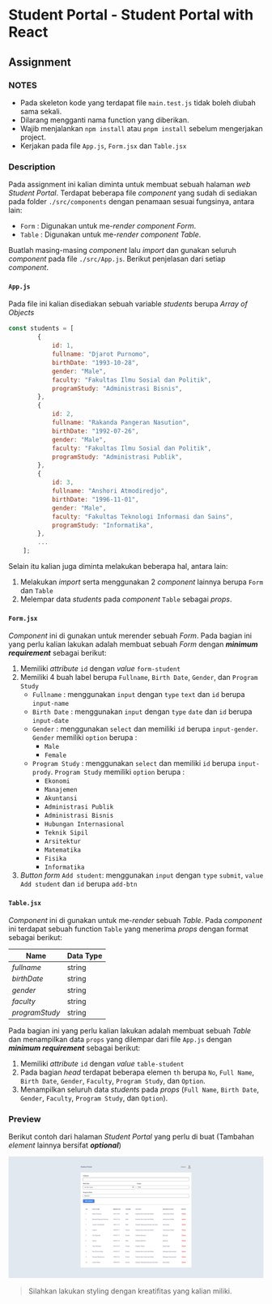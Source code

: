 # Student Portal - Student Portal with React

## Assignment

### NOTES

-   Pada skeleton kode yang terdapat file `main.test.js` tidak boleh diubah sama sekali.
-   Dilarang mengganti nama function yang diberikan.
-   Wajib menjalankan `npm install` atau `pnpm install` sebelum mengerjakan project.
-   Kerjakan pada file `App.js`, `Form.jsx` dan `Table.jsx`

### Description

Pada assignment ini kalian diminta untuk membuat sebuah halaman _web_ _Student Portal_. Terdapat beberapa file _component_ yang sudah di sediakan pada folder `./src/components` dengan penamaan sesuai fungsinya, antara lain:

-   `Form` : Digunakan untuk me-_render_ _component_ _Form_.
-   `Table` : Digunakan untuk me-_render_ _component_ _Table_.

Buatlah masing-masing _component_ lalu _import_ dan gunakan seluruh _component_ pada file `./src/App.js`. Berikut penjelasan dari setiap _component_.

#### `App.js`

Pada file ini kalian disediakan sebuah variable _students_ berupa _Array of Objects_

```js
const students = [
        {
            id: 1,
            fullname: "Djarot Purnomo",
            birthDate: "1993-10-28",
            gender: "Male",
            faculty: "Fakultas Ilmu Sosial dan Politik",
            programStudy: "Administrasi Bisnis",
        },
        {
            id: 2,
            fullname: "Rakanda Pangeran Nasution",
            birthDate: "1992-07-26",
            gender: "Male",
            faculty: "Fakultas Ilmu Sosial dan Politik",
            programStudy: "Administrasi Publik",
        },
        {
            id: 3,
            fullname: "Anshori Atmodiredjo",
            birthDate: "1996-11-01",
            gender: "Male",
            faculty: "Fakultas Teknologi Informasi dan Sains",
            programStudy: "Informatika",
        },
        ...
    ];
```

Selain itu kalian juga diminta melakukan beberapa hal, antara lain:

1. Melakukan _import_ serta menggunakan 2 _component_ lainnya berupa `Form` dan `Table`
2. Melempar data _students_ pada _component_ `Table` sebagai _props_.

#### `Form.jsx`

_Component_ ini di gunakan untuk merender sebuah _Form_. Pada bagian ini yang perlu kalian lakukan adalah membuat sebuah _Form_ dengan **_minimum requirement_** sebagai berikut:

1. Memiliki _attribute_ `id` dengan _value_ `form-student`
2. Memiliki 4 buah label berupa `Fullname`, `Birth Date`, `Gender`, dan `Program Study`
    - `Fullname` : menggunakan `input` dengan `type` `text` dan `id` berupa `input-name`
    - `Birth Date` : menggunakan `input` dengan `type` `date` dan `id` berupa `input-date`
    - `Gender` : menggunakan `select` dan memiliki `id` berupa `input-gender`. `Gender` memiliki `option` berupa :
        - `Male`
        - `Female`
    - `Program Study` : menggunakan `select` dan memiliki `id` berupa `input-prody`. `Program Study` memiliki `option` berupa :
        - `Ekonomi`
        - `Manajemen`
        - `Akuntansi`
        - `Administrasi Publik`
        - `Administrasi Bisnis`
        - `Hubungan Internasional`
        - `Teknik Sipil`
        - `Arsitektur`
        - `Matematika`
        - `Fisika`
        - `Informatika`
3. _Button form_ `Add student`: menggunakan `input` dengan `type` `submit`, `value` `Add student` dan `id` berupa `add-btn`

#### `Table.jsx`

_Component_ ini di gunakan untuk me-_render_ sebuah _Table_. Pada _component_ ini terdapat sebuah function `Table` yang menerima _props_ dengan format sebagai berikut:

| Name           | Data Type |
| -------------- | --------- |
| _fullname_     | string    |
| _birthDate_    | string    |
| _gender_       | string    |
| _faculty_      | string    |
| _programStudy_ | string    |

Pada bagian ini yang perlu kalian lakukan adalah membuat sebuah _Table_ dan menampilkan data `props` yang dilempar dari file `App.js` dengan **_minimum requirement_** sebagai berikut:

1. Memiliki _attribute_ `id` dengan _value_ `table-student`
2. Pada bagian _head_ terdapat beberapa elemen `th` berupa `No`, `Full Name`, `Birth Date`, `Gender`, `Faculty`, `Program Study`, dan `Option`.
3. Menampilkan seluruh data _students_ pada _props_ (`Full Name`, `Birth Date`, `Gender`, `Faculty`, `Program Study`, dan `Option`).

### Preview

Berikut contoh dari halaman _Student Portal_ yang perlu di buat (Tambahan _element_ lainnya bersifat **_optional_**)

![preview](./assets/preview.png)

> Silahkan lakukan styling dengan kreatifitas yang kalian miliki.
